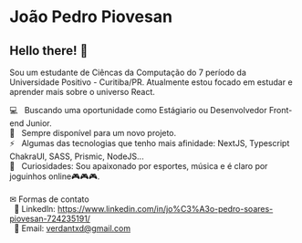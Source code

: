 
# João Pedro Piovesan

## Hello there! 👋
Sou um estudante de Ciêncas da Computação do 7 período da Universidade Positivo - Curitiba/PR. Atualmente estou focado em estudar e aprender mais sobre o universo React.

 💻  &nbsp; Buscando uma oportunidade como Estágiario ou Desenvolvedor Front-end Junior.
 <br/> 💯 &nbsp; Sempre disponível para um novo projeto.
 <br/> ⚡ &nbsp; Algumas das tecnologias que tenho mais afinidade: NextJS, Typescript ChakraUI, SASS, Prismic, NodeJS...
 <br/> 👋 &nbsp; Curiosidades: Sou apaixonado por esportes, música e é claro por joguinhos online🎮🎮🎮.
 <br/>
 <br/> ✉ Formas de contato  <br/>
 &nbsp;&nbsp;💼 Linkedln: https://www.linkedin.com/in/jo%C3%A3o-pedro-soares-piovesan-724235191/  <br/>
 &nbsp;&nbsp;📧 Email: verdantxd@gmail.com
